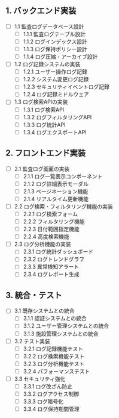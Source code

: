 ## 1. バックエンド実装

- [ ] 1.1 監査ログデータベース設計
  - [ ] 1.1.1 監査ログテーブル設計
  - [ ] 1.1.2 ログインデックス設計
  - [ ] 1.1.3 ログ保持ポリシー設計
  - [ ] 1.1.4 ログ圧縮・アーカイブ設計
- [ ] 1.2 ログ記録システムの実装
  - [ ] 1.2.1 ユーザー操作ログ記録
  - [ ] 1.2.2 システム変更ログ記録
  - [ ] 1.2.3 セキュリティイベントログ記録
  - [ ] 1.2.4 ログ記録ミドルウェア
- [ ] 1.3 ログ検索APIの実装
  - [ ] 1.3.1 ログ検索API
  - [ ] 1.3.2 ログフィルタリングAPI
  - [ ] 1.3.3 ログ統計API
  - [ ] 1.3.4 ログエクスポートAPI

## 2. フロントエンド実装

- [ ] 2.1 監査ログ画面の実装
  - [ ] 2.1.1 ログ一覧表示コンポーネント
  - [ ] 2.1.2 ログ詳細表示モーダル
  - [ ] 2.1.3 ページネーション機能
  - [ ] 2.1.4 リアルタイム更新機能
- [ ] 2.2 ログ検索・フィルタリング機能の実装
  - [ ] 2.2.1 ログ検索フォーム
  - [ ] 2.2.2 フィルタリング機能
  - [ ] 2.2.3 日付範囲指定機能
  - [ ] 2.2.4 高度検索機能
- [ ] 2.3 ログ分析機能の実装
  - [ ] 2.3.1 ログ統計ダッシュボード
  - [ ] 2.3.2 ログトレンドグラフ
  - [ ] 2.3.3 異常検知アラート
  - [ ] 2.3.4 ログレポート生成

## 3. 統合・テスト

- [ ] 3.1 既存システムとの統合
  - [ ] 3.1.1 認証システムとの統合
  - [ ] 3.1.2 ユーザー管理システムとの統合
  - [ ] 3.1.3 施設管理システムとの統合
- [ ] 3.2 テスト実装
  - [ ] 3.2.1 ログ記録機能テスト
  - [ ] 3.2.2 ログ検索機能テスト
  - [ ] 3.2.3 ログ分析機能テスト
  - [ ] 3.2.4 パフォーマンステスト
- [ ] 3.3 セキュリティ強化
  - [ ] 3.3.1 ログ改ざん防止
  - [ ] 3.3.2 ログアクセス制御
  - [ ] 3.3.3 ログ暗号化
  - [ ] 3.3.4 ログ保持期間管理
